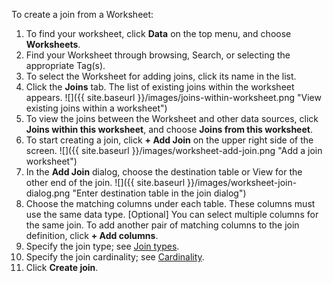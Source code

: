 To create a join from a Worksheet:
1. To find your worksheet, click **Data** on the top menu, and choose **Worksheets**.
2. Find your Worksheet through browsing, Search, or selecting the appropriate Tag(s).
3. To select the Worksheet for adding joins, click its name in the list.
4. Click the **Joins** tab. The list of existing joins within the worksheet appears.
![]({{ site.baseurl }}/images/joins-within-worksheet.png "View existing joins within a worksheet")
5. To view the joins between the Worksheet and other data sources, click **Joins within this worksheet**, and choose **Joins from this worksheet**.
6. To start creating a join, click **+ Add Join** on the upper right side of the screen.
![]({{ site.baseurl }}/images/worksheet-add-join.png "Add a join worksheet")
7. In the **Add Join** dialog, choose the destination table or View for the other end of the join.
![]({{ site.baseurl }}/images/worksheet-join-dialog.png "Enter destination table in the join dialog")
8. Choose the matching columns under each table. These columns must use the same data type.
[Optional] You can select multiple columns for the same join. To add another pair of matching columns to the join definition, click **+ Add columns**.
9. Specify the join type; see [Join types](#join-type).
10. Specify the join cardinality; see [Cardinality](#join-cardinality).
11. Click **Create join**.

